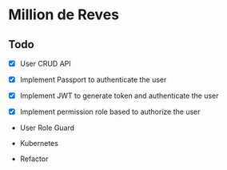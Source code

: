 # Million de Reves

## Todo

- [x] User CRUD API

- [x] Implement Passport to authenticate the user

- [x] Implement JWT to generate token and authenticate the user

- [x] Implement permission role based to authorize the user

- User Role Guard

- Kubernetes

- Refactor 
